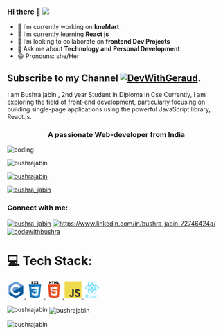 ### Hi there 👋  [![]([https://visitcount.itsvg.in/api?id=GeraudLuku&icon=4&color=0)](https://visitcount.itsvg.in](https://github.com/bushrajabin))

- 🔭 I’m currently working on **kneMart**
- 🌱 I’m currently learning **React js**
- 👯 I’m looking to collaborate on **frontend  Dev Projects**
- 💬 Ask me about **Technology and Personal Development**
- 😄 Pronouns: she/Her

## Subscribe to my Channel [![DevWithGeraud](https://img.shields.io/badge/YouTube-%23FF0000.svg?logo=YouTube&logoColor=white)](www.youtube.com/@CloudChaserss).
 I am Bushra jabin , 2nd year Student in Diploma in Cse Currently, I am exploring the field of front-end development, particularly focusing on building single-page applications using the powerful JavaScript library, React.js.
<h3 align="center">A passionate Web-developer from India</h3>
<img align="centre" alt="coding" width="400" src="https://camo.githubusercontent.com/cae12fddd9d6982901d82580bdf321d81fb299141098ca1c2d4891870827bf17/68747470733a2f2f6d69726f2e6d656469756d2e636f6d2f6d61782f313336302f302a37513379765349765f7430696f4a2d5a2e676966">
<p align="left"> <img src="https://komarev.com/ghpvc/?username=bushrajabin&label=Profile%20views&color=0e75b6&style=flat" alt="bushrajabin" /> </p>

<p align="left"> <a href="https://github.com/ryo-ma/github-profile-trophy"><img src="https://github-profile-trophy.vercel.app/?username=bushrajabin" alt="bushrajabin" /></a> </p>

<p align="left"> <a href="https://twitter.com/bushra_jabin" target="blank"><img src="https://img.shields.io/twitter/follow/bushra_jabin?logo=twitter&style=for-the-badge" alt="bushra_jabin" /></a> </p>

<h3 align="left">Connect with me:</h3>
<p align="left">
<a href="https://twitter.com/bushra_jabin" target="blank"><img align="center" src="https://raw.githubusercontent.com/rahuldkjain/github-profile-readme-generator/master/src/images/icons/Social/twitter.svg" alt="bushra_jabin" height="30" width="40" /></a>
<a href="https://linkedin.com/in/https://www.linkedin.com/in/bushra-jabin-72746424a/" target="blank"><img align="center" src="https://raw.githubusercontent.com/rahuldkjain/github-profile-readme-generator/master/src/images/icons/Social/linked-in-alt.svg" alt="https://www.linkedin.com/in/bushra-jabin-72746424a/" height="30" width="40" /></a>
<a href="https://www.youtube.com/c/codewithbushra" target="blank"><img align="center" src="https://raw.githubusercontent.com/rahuldkjain/github-profile-readme-generator/master/src/images/icons/Social/youtube.svg" alt="codewithbushra" height="30" width="40" /></a>
</p>

# 💻 Tech Stack:
<p align="left"> <a href="https://www.cprogramming.com/" target="_blank" rel="noreferrer"> <img src="https://raw.githubusercontent.com/devicons/devicon/master/icons/c/c-original.svg" alt="c" width="40" height="40"/> </a> <a href="https://www.w3schools.com/css/" target="_blank" rel="noreferrer"> <img src="https://raw.githubusercontent.com/devicons/devicon/master/icons/css3/css3-original-wordmark.svg" alt="css3" width="40" height="40"/> </a> <a href="https://www.w3.org/html/" target="_blank" rel="noreferrer"> <img src="https://raw.githubusercontent.com/devicons/devicon/master/icons/html5/html5-original-wordmark.svg" alt="html5" width="40" height="40"/> </a> <a href="https://developer.mozilla.org/en-US/docs/Web/JavaScript" target="_blank" rel="noreferrer"> <img src="https://raw.githubusercontent.com/devicons/devicon/master/icons/javascript/javascript-original.svg" alt="javascript" width="40" height="40"/> </a> <a href="https://reactjs.org/" target="_blank" rel="noreferrer"> <img src="https://raw.githubusercontent.com/devicons/devicon/master/icons/react/react-original-wordmark.svg" alt="react" width="40" height="40"/> </a> </p>

<p><img align="left" src="https://github-readme-stats.vercel.app/api/top-langs?username=bushrajabin&show_icons=true&locale=en&layout=compact" alt="bushrajabin" /></p>

<p>&nbsp;<img align="center" src="https://github-readme-stats.vercel.app/api?username=bushrajabin&show_icons=true&locale=en" alt="bushrajabin" /></p>

<p><img align="center" src="https://github-readme-streak-stats.herokuapp.com/?user=bushrajabin&" alt="bushrajabin" /></p>
